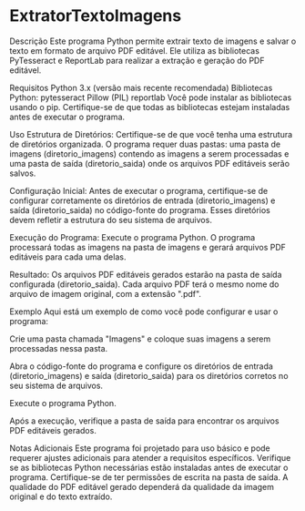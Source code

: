 # ExtratorTextoImagens

Descrição
Este programa Python permite extrair texto de imagens e salvar o texto em formato de arquivo PDF editável. Ele utiliza as bibliotecas PyTesseract e ReportLab para realizar a extração e geração do PDF editável.

Requisitos
Python 3.x (versão mais recente recomendada)
Bibliotecas Python:
pytesseract
Pillow (PIL)
reportlab
Você pode instalar as bibliotecas usando o pip. Certifique-se de que todas as bibliotecas estejam instaladas antes de executar o programa.

Uso
Estrutura de Diretórios:
Certifique-se de que você tenha uma estrutura de diretórios organizada. O programa requer duas pastas: uma pasta de imagens (diretorio_imagens) contendo as imagens a serem processadas e uma pasta de saída (diretorio_saida) onde os arquivos PDF editáveis serão salvos.

Configuração Inicial:
Antes de executar o programa, certifique-se de configurar corretamente os diretórios de entrada (diretorio_imagens) e saída (diretorio_saida) no código-fonte do programa. Esses diretórios devem refletir a estrutura do seu sistema de arquivos.

Execução do Programa:
Execute o programa Python. O programa processará todas as imagens na pasta de imagens e gerará arquivos PDF editáveis para cada uma delas.

Resultado:
Os arquivos PDF editáveis gerados estarão na pasta de saída configurada (diretorio_saida). Cada arquivo PDF terá o mesmo nome do arquivo de imagem original, com a extensão ".pdf".

Exemplo
Aqui está um exemplo de como você pode configurar e usar o programa:

Crie uma pasta chamada "Imagens" e coloque suas imagens a serem processadas nessa pasta.

Abra o código-fonte do programa e configure os diretórios de entrada (diretorio_imagens) e saída (diretorio_saida) para os diretórios corretos no seu sistema de arquivos.

Execute o programa Python.

Após a execução, verifique a pasta de saída para encontrar os arquivos PDF editáveis gerados.

Notas Adicionais
Este programa foi projetado para uso básico e pode requerer ajustes adicionais para atender a requisitos específicos.
Verifique se as bibliotecas Python necessárias estão instaladas antes de executar o programa.
Certifique-se de ter permissões de escrita na pasta de saída.
A qualidade do PDF editável gerado dependerá da qualidade da imagem original e do texto extraído.

